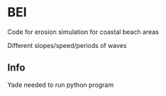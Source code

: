 # BEI

Code for erosion simulation for coastal beach areas

Different slopes/speed/periods of waves

## Info

Yade needed to run python program 

